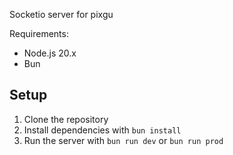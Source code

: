 Socketio server for pixgu

Requirements:

- Node.js 20.x
- Bun

## Setup

1. Clone the repository
2. Install dependencies with `bun install`
3. Run the server with `bun run dev` or `bun run prod`
